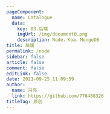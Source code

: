 ```yaml
---
pageComponent: 
  name: Catalogue
  data: 
    key: 03.后端
    imgUrl: /img/document0.png
    description: Node，Koa，MongoDB
title: 后端
permalink: /node
sidebar: false
article: false
comment: false
editLink: false
date: 2021-09-25 11:09:59
author: 
  name: 冯亮
  link: https://github.com/776488326
titleTag: 原创
---
```

